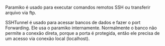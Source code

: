 Paramiko é usado para executar comandos remotos SSH ou transferir arquivo via ftp.

SSHTunnel é usado para acessar bancos de dados e fazer o port Forwarding.
Ele usa o paramiko internamente.
Normalmente o banco não permite a conexão direta, porque a porta é protegida, então ele precisa de um acesso via conexão local (localhost).